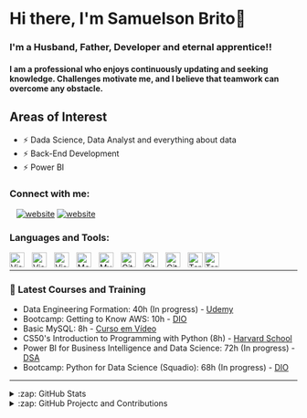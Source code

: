 # Hi there, I'm Samuelson Brito👋 


### I'm a Husband, Father, Developer and eternal apprentice!!
#### I am a professional who enjoys continuously updating and seeking knowledge. Challenges motivate me, and I believe that teamwork can overcome any obstacle.

## Areas of Interest
- ⚡ Dada Science, Data Analyst and everything about data
- ⚡ Back-End Development
- ⚡ Power BI

### Connect with me:

&nbsp;&nbsp;
[![website](./img/linkedin-light.svg)](https://linkedin.com/in/samuelson-brito-mesquita-da-gama-051416199/#gh-light-mode-only)
[![website](./img/linkedin-dark.svg)](https://linkedin.com/in/samuelson-brito-mesquita-da-gama-051416199/#gh-dark-mode-only)
&nbsp;&nbsp;

### Languages and Tools:

<img align="left" alt="Visual Studio Code" width="26px" src="https://cdn.jsdelivr.net/gh/devicons/devicon/icons/vscode/vscode-original.svg" style="padding-right:10px;" />

<img align="left" alt="Visual Studio Code" width="26px" src="https://cdn.jsdelivr.net/gh/devicons/devicon/icons/python/python-original.svg" style="padding-right:10px;" />

<img align="left" alt="Visual Studio Code" width="26px" src="https://cdn.jsdelivr.net/gh/devicons/devicon/icons/pandas/pandas-original.svg" style="padding-right:10px;" />

<img align="left" alt="MongoDB" width="26px" src="https://
cdn.jsdelivr.net/gh/devicons/devicon/icons/mongodb/mongodb-original.svg" style="padding-right:10px;" />

<img align="left" alt="MySQL" width="26px" src="https://cdn.jsdelivr.net/gh/devicons/devicon/icons/mysql/mysql-original.svg" style="padding-right:10px;" />

<img align="left" alt="Git" width="26px" src="https://cdn.jsdelivr.net/gh/devicons/devicon/icons/git/git-original.svg" style="padding-right:10px;" />

<img align="left" alt="GitHub" width="26px" src="https://user-images.githubusercontent.com/3369400/139447912-e0f43f33-6d9f-45f8-be46-2df5bbc91289.png" style="padding-right:10px;" />

<img align="left" alt="GitHub" width="26px" src="https://user-images.githubusercontent.com/3369400/139448065-39a229ba-4b06-434b-bc67-616e2ed80c8f.png" style="padding-right:10px;" />

<img align="left" alt="Terminal" width="26px" src="./img/terminal-light.svg" />
<img align="left" alt="Terminal" width="26px" src="./img/terminal-dark.svg"/>
</br>

---

### 📕 Latest Courses and Training


- Data Engineering Formation: 40h (In progress) - [Udemy](https://www.udemy.com/course/engenheiro-de-dados/)
- Bootcamp: Getting to Know AWS: 10h - [DIO](https://www.dio.me/bootcamp/descubra-nuvem-aws-localizalabs-meu-futuro-e-tech)
- Basic MySQL: 8h - [Curso em Vídeo](https://www.youtube.com/watch?v=Ofktsne-utM&list=PLHz_AreHm4dkBs-795Dsgvau_ekxg8g1r)
- CS50's Introduction to Programming with Python (8h) - [Harvard School](https://www.youtube.com/watch?v=OvKCESUCWII&list=PLhQjrBD2T3817j24-GogXmWqO5Q5vYy0V)
- Power BI for Business Intelligence and Data Science: 72h (In progress) - [DSA](https://www.datascienceacademy.com.br/cursosgratuitos?msg=not-logged-in)
- Bootcamp: Python for Data Science (Squadio): 68h (In progress) - [DIO](https://web.dio.me/track/bootcamp-squadio)

---

<details>
  <summary>:zap: GitHub Stats</summary>

  <img align="left" alt="Samuelson GitHub Stats" src="https://github-readme-stats.vercel.app/api?username=samuelsonbmg&show_icons=true&hide_border=false&title_color=ff652f&icon_color=FFE400&bg_color=09131B&text_color=ffffff&border_color=0c1a25" />

</details>

<details>
  <summary>:zap: GitHub Projectc and Contributions</summary>
  
[![Repo Card](https://github-readme-stats.vercel.app/api/pin/?username=samuelsonbmg&repo=dio-lab-open-source&bg_color=000&border_color=30A3DC&show_icons=true&icon_color=30A3DC&title_color=E94D5F&text_color=FFF)](https://github.com/samuelsonbmg/dio-lab-open-source)
</details>

[linkedin]: https://linkedin.com/in/samuelson-brito-mesquita-da-gama-051416199/

